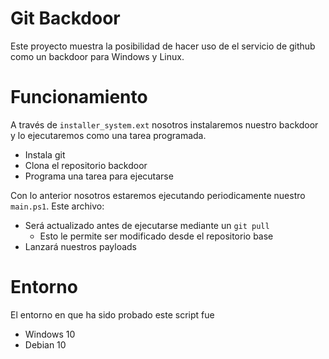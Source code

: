 # Git Backdoor
Este proyecto muestra la posibilidad de hacer uso de el servicio de github como un backdoor para Windows y Linux.

# Funcionamiento
A través de `installer_system.ext` nosotros instalaremos nuestro backdoor y lo ejecutaremos como una tarea programada.
+ Instala git
+ Clona el repositorio backdoor
+ Programa una tarea para ejecutarse

Con lo anterior nosotros estaremos ejecutando periodicamente nuestro `main.ps1`. Este archivo:
+ Será actualizado antes de ejecutarse mediante un `git pull`
    + Esto le permite ser modificado desde el repositorio base
+ Lanzará nuestros payloads

# Entorno
El entorno en que ha sido probado este script fue
+ Windows 10
+ Debian 10